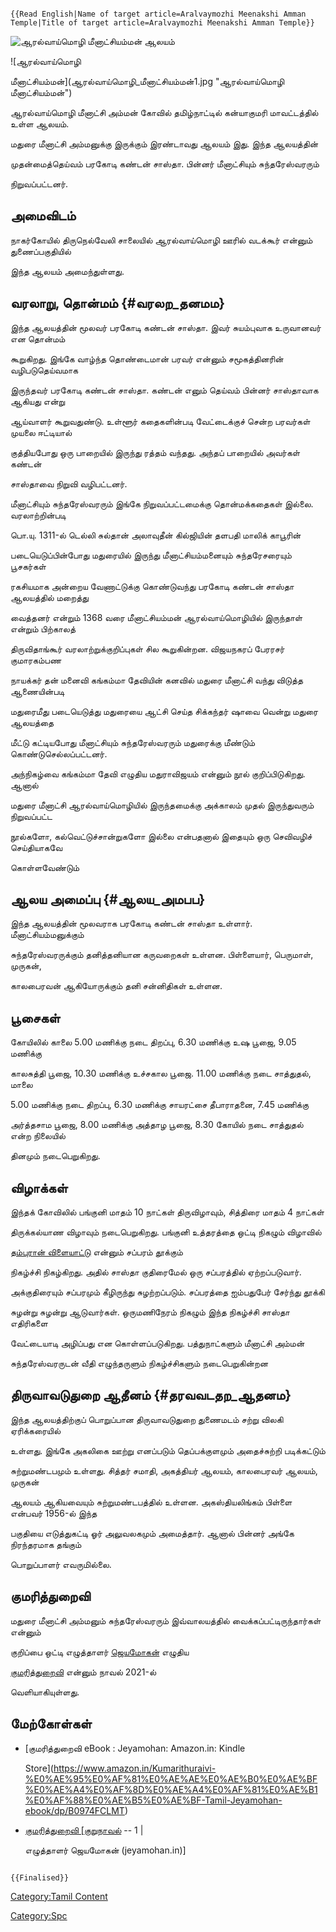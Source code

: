```{=mediawiki}
{{Read English|Name of target article=Aralvaymozhi Meenakshi Amman Temple|Title of target article=Aralvaymozhi Meenakshi Amman Temple}}
```
![ஆரல்வாய்மொழி மீனாட்சியம்மன் ஆலயம்](Aral.png "ஆரல்வாய்மொழி மீனாட்சியம்மன் ஆலயம்")
![ஆரல்வாய்மொழி
மீனாட்சியம்மன்](ஆரல்வாய்மொழி_மீனாட்சியம்மன்1.jpg "ஆரல்வாய்மொழி மீனாட்சியம்மன்")
ஆரல்வாய்மொழி மீனாட்சி அம்மன் கோவில் தமிழ்நாட்டில் கன்யாகுமரி மாவட்டத்தில் உள்ள ஆலயம்.
மதுரை மீனாட்சி அம்மனுக்கு இருக்கும் இரண்டாவது ஆலயம் இது. இந்த ஆலயத்தின்
முதன்மைத்தெய்வம் பரகோடி கண்டன் சாஸ்தா. பின்னர் மீனாட்சியும் சுந்தரேஸ்வரரும்
நிறுவப்பட்டனர்.

## அமைவிடம்

நாகர்கோயில் திருநெல்வேலி சாலையில் ஆரல்வாய்மொழி ஊரில் வடக்கூர் என்னும் துணைப்பகுதியில்
இந்த ஆலயம் அமைந்துள்ளது.

## வரலாறு, தொன்மம் {#வரலற_தனமம}

இந்த ஆலயத்தின் மூலவர் பரகோடி கண்டன் சாஸ்தா. இவர் சுயம்புவாக உருவானவர் என தொன்மம்
கூறுகிறது. இங்கே வாழ்ந்த தொண்டைமான் பரவர் என்னும் சமூகத்தினரின் வழிபடுதெய்வமாக
இருந்தவர் பரகோடி கண்டன் சாஸ்தா. கண்டன் எனும் தெய்வம் பின்னர் சாஸ்தாவாக ஆகியது என்று
ஆய்வாளர் கூறுவதுண்டு. உள்ளூர் கதைகளின்படி வேட்டைக்குச் சென்ற பரவர்கள் முயலை ஈட்டியால்
குத்தியபோது ஒரு பாறையில் இருந்து ரத்தம் வந்தது. அந்தப் பாறையில் அவர்கள் கண்டன்
சாஸ்தாவை நிறுவி வழிபட்டனர்.

மீனாட்சியும் சுந்தரேஸ்வரரும் இங்கே நிறுவப்பட்டமைக்கு தொன்மக்கதைகள் இல்லை. வரலாற்றின்படி
பொ.யு. 1311-ல் டெல்லி சுல்தான் அலாவுதீன் கில்ஜியின் தளபதி மாலிக் காபூரின்
படையெடுப்பின்போது மதுரையில் இருந்து மீனாட்சியம்மனையும் சுந்தரேசரையும் பூசகர்கள்
ரகசியமாக அன்றைய வேணாட்டுக்கு கொண்டுவந்து பரகோடி கண்டன் சாஸ்தா ஆலயத்தில் மறைத்து
வைத்தனர் என்றும் 1368 வரை மீனாட்சியம்மன் ஆரல்வாய்மொழியில் இருந்தாள் என்றும் பிற்காலத்
திருவிதாங்கூர் வரலாற்றுக்குறிப்புகள் சில கூறுகின்றன. விஜயநகரப் பேரரசர் குமாரகம்பண
நாயக்கர் தன் மனைவி கங்கம்மா தேவியின் கனவில் மதுரை மீனாட்சி வந்து விடுத்த ஆணையின்படி
மதுரைமீது படையெடுத்து மதுரையை ஆட்சி செய்த சிக்கந்தர் ஷாவை வென்று மதுரை ஆலயத்தை
மீட்டு கட்டியபோது மீனாட்சியும் சுந்தரேஸ்வரரும் மதுரைக்கு மீண்டும் கொண்டுசெல்லப்பட்டனர்.
அந்நிகழ்வை கங்கம்மா தேவி எழுதிய மதுராவிஜயம் என்னும் நூல் குறிப்பிடுகிறது. ஆனால்
மதுரை மீனாட்சி ஆரல்வாய்மொழியில் இருந்தமைக்கு அக்காலம் முதல் இருந்துவரும் நிறுவப்பட்ட
நூல்களோ, கல்வெட்டுச்சான்றுகளோ இல்லை என்பதனால் இதையும் ஒரு செவிவழிச் செய்தியாகவே
கொள்ளவேண்டும்

## ஆலய அமைப்பு {#ஆலய_அமபப}

இந்த ஆலயத்தின் மூலவராக பரகோடி கண்டன் சாஸ்தா உள்ளார். மீனாட்சியம்மனுக்கும்
சுந்தரேஸ்வரருக்கும் தனித்தனியான கருவறைகள் உள்ளன. பிள்ளையார், பெருமாள், முருகன்,
காலபைரவன் ஆகியோருக்கும் தனி சன்னிதிகள் உள்ளன.

## பூசைகள்

கோயிலில் காலை 5.00 மணிக்கு நடை திறப்பு, 6.30 மணிக்கு உஷ பூஜை, 9.05 மணிக்கு
காலசுத்தி பூஜை, 10.30 மணிக்கு உச்சகால பூஜை. 11.00 மணிக்கு நடை சாத்துதல், மாலை
5.00 மணிக்கு நடை திறப்பு, 6.30 மணிக்கு சாயரட்சை தீபாராதனை, 7.45 மணிக்கு
அர்த்தசாம பூஜை, 8.00 மணிக்கு அத்தாழ பூஜை, 8.30 கோயில் நடை சாத்துதல் என்ற நிலையில்
தினமும் நடைபெறுகிறது.

## விழாக்கள்

இந்தக் கோவிலில் பங்குனி மாதம் 10 நாட்கள் திருவிழாவும், சித்திரை மாதம் 4 நாட்கள்
திருக்கல்யாண விழாவும் நடைபெறுகிறது. பங்குனி உத்தரத்தை ஒட்டி நிகழும் விழாவில்
[தம்புரான் விளையாட்டு](தம்புரான்_விளையாட்டு "wikilink") என்னும் சப்பரம் தூக்கும்
நிகழ்ச்சி நிகழ்கிறது. அதில் சாஸ்தா குதிரைமேல் ஒரு சப்பரத்தில் ஏற்றப்படுவார்.
அக்குதிரையும் சப்பரமும் கீழிருந்து சுழற்றப்படும். சப்பரத்தை ஐம்பதுபேர் சேர்ந்து தூக்கி
சுழன்று சுழன்று ஆடுவார்கள். ஒருமணிநேரம் நிகழும் இந்த நிகழ்ச்சி சாஸ்தா எதிரிகளை
வேட்டையாடி அழிப்பது என கொள்ளப்படுகிறது. பத்துநாட்களும் மீனாட்சி அம்மன்
சுந்தரேஸ்வரருடன் வீதி எழுந்தருளும் நிகழ்ச்சிகளும் நடைபெறுகின்றன

## திருவாவடுதுறை ஆதீனம் {#தரவவடதற_ஆதனம}

இந்த ஆலயத்திற்குப் பொறுப்பான திருவாவடுதுறை துணைமடம் சற்று விலகி ஏரிக்கரையில்
உள்ளது. இங்கே அகலிகை ஊற்று எனப்படும் தெப்பக்குளமும் அதைச்சுற்றி படிக்கட்டும்
சுற்றுமண்டபமும் உள்ளது. சித்தர் சமாதி, அகத்தியர் ஆலயம், காலபைரவர் ஆலயம், முருகன்
ஆலயம் ஆகியவையும் சுற்றுமண்டபத்தில் உள்ளன. அகஸ்தியலிங்கம் பிள்ளை என்பவர் 1956-ல் இந்த
பகுதியை எடுத்துகட்டி ஓர் அலுவலகமும் அமைத்தார். ஆனால் பின்னர் அங்கே நிரந்தரமாக தங்கும்
பொறுப்பாளர் எவருமில்லை.

## குமரித்துறைவி

மதுரை மீனாட்சி அம்மனும் சுந்தரேஸ்வரரும் இவ்வாலயத்தில் வைக்கப்பட்டிருந்தார்கள் என்னும்
குறிப்பை ஒட்டி எழுத்தாளர் [ஜெயமோகன்](ஜெயமோகன் "wikilink") எழுதிய
[குமரித்துறைவி](குமரித்துறைவி "wikilink") என்னும் நாவல் 2021-ல்
வெளியாகியுள்ளது.

## மேற்கோள்கள்

-   [குமரித்துறைவி eBook : Jeyamohan: Amazon.in: Kindle
    Store](https://www.amazon.in/Kumarithuraivi-%E0%AE%95%E0%AF%81%E0%AE%AE%E0%AE%B0%E0%AE%BF%E0%AE%A4%E0%AF%8D%E0%AE%A4%E0%AF%81%E0%AE%B1%E0%AF%88%E0%AE%B5%E0%AE%BF-Tamil-Jeyamohan-ebook/dp/B0974FCLMT)
-   [குமரித்துறைவி \[குறுநாவல்](https://www.jeyamohan.in/145303/) -- 1 \|
    எழுத்தாளர் ஜெயமோகன் (jeyamohan.in)\]

```{=mediawiki}
{{Finalised}}
```
[Category:Tamil Content](Category:Tamil_Content "wikilink")
[Category:Spc](Category:Spc "wikilink")
